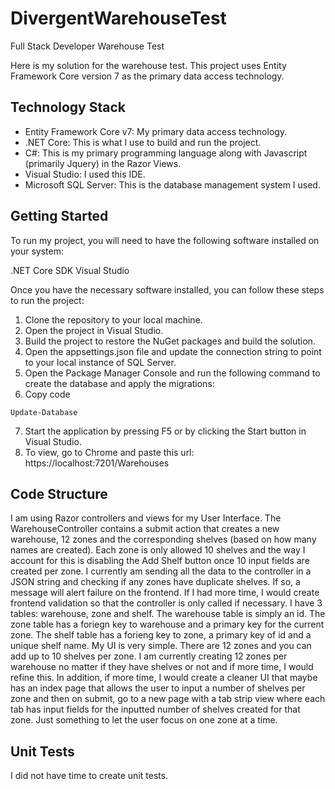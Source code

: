 # DivergentWarehouseTest
Full Stack Developer Warehouse Test

Here is my solution for the warehouse test. This project uses Entity Framework Core version 7 as the primary data access technology.

## Technology Stack
- Entity Framework Core v7: My primary data access technology.
- .NET Core: This is what I use to build and run the project.
- C#: This is my primary programming language along with Javascript (primarily Jquery) in the Razor Views. 
- Visual Studio: I used this IDE. 
- Microsoft SQL Server: This is the database management system I used.

## Getting Started
To run my project, you will need to have the following software installed on your system:

.NET Core SDK
Visual Studio

Once you have the necessary software installed, you can follow these steps to run the project:

1. Clone the repository to your local machine.
2. Open the project in Visual Studio.
3. Build the project to restore the NuGet packages and build the solution.
4. Open the appsettings.json file and update the connection string to point to your local instance of SQL Server.
5. Open the Package Manager Console and run the following command to create the database and apply the migrations:
6. Copy code
  ```
  Update-Database
  ```
7. Start the application by pressing F5 or by clicking the Start button in Visual Studio.
8. To view, go to Chrome and paste this url: https://localhost:7201/Warehouses

## Code Structure 
I am using Razor controllers and views for my User Interface. The WarehouseController contains a submit action that creates a new warehouse, 12 zones and the corresponding shelves (based on how many names are created). Each zone is only allowed 10 shelves and the way I account for this is disabling the Add Shelf button once 10 input fields are created per zone. I currently am sending all the data to the controller in a JSON string and checking if any zones have duplicate shelves. If so, a message will alert failure on the frontend. If I had more time, I would create frontend validation so that the controller is only called if necessary. I have 3 tables: warehouse, zone and shelf. The warehouse table is simply an id. The zone table has a foriegn key to warehouse and a primary key for the current zone. The shelf table has a forieng key to zone, a primary key of id and a unique shelf name. My UI is very simple. There are 12 zones and you can add up to 10 shelves per zone. I am currently creating 12 zones per warehouse no matter if they have shelves or not and if more time, I would refine this. In addition, if more time, I would create a cleaner UI that maybe has an index page that allows the user to input a number of shelves per zone and then on submit, go to a new page with a tab strip view where each tab has input fields for the inputted number of shelves created for that zone. Just something to let the user focus on one zone at a time. 

## Unit Tests
I did not have time to create unit tests. 
